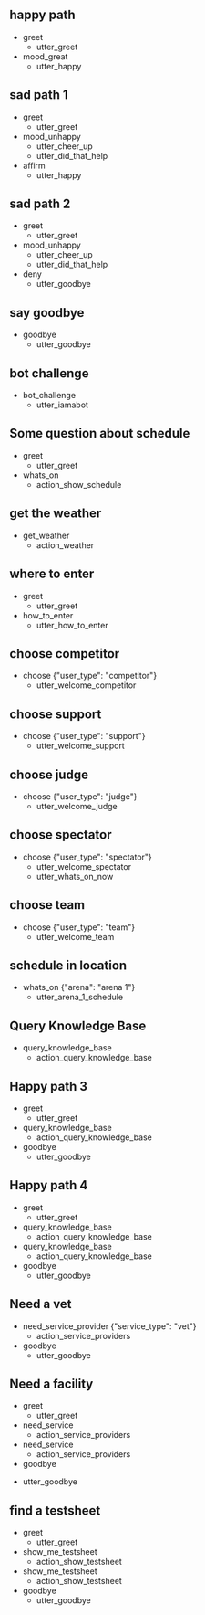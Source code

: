 ## happy path
* greet
  - utter_greet
* mood_great
  - utter_happy

## sad path 1
* greet
  - utter_greet
* mood_unhappy
  - utter_cheer_up
  - utter_did_that_help
* affirm
  - utter_happy

## sad path 2
* greet
  - utter_greet
* mood_unhappy
  - utter_cheer_up
  - utter_did_that_help
* deny
  - utter_goodbye

## say goodbye
* goodbye
  - utter_goodbye

## bot challenge
* bot_challenge
  - utter_iamabot

## Some question about schedule
* greet
  - utter_greet
* whats_on
    - action_show_schedule

    
## get the weather
* get_weather
    - action_weather
    
## where to enter
* greet
  - utter_greet
* how_to_enter
    - utter_how_to_enter
      
## choose competitor
* choose {"user_type": "competitor"}
    - utter_welcome_competitor
## choose support
* choose {"user_type": "support"}
    - utter_welcome_support
## choose judge
* choose {"user_type": "judge"}
    - utter_welcome_judge
## choose spectator
* choose {"user_type": "spectator"}
    - utter_welcome_spectator
    - utter_whats_on_now
## choose team
* choose {"user_type": "team"}
    - utter_welcome_team
                                 
## schedule in location
* whats_on {"arena": "arena 1"}
    - utter_arena_1_schedule
    
## Query Knowledge Base
* query_knowledge_base
  - action_query_knowledge_base    
## Happy path 3
* greet
  - utter_greet
* query_knowledge_base
  - action_query_knowledge_base
* goodbye
  - utter_goodbye

## Happy path 4
* greet
  - utter_greet
* query_knowledge_base
  - action_query_knowledge_base
* query_knowledge_base
  - action_query_knowledge_base
* goodbye
  - utter_goodbye
  
## Need a vet
* need_service_provider {"service_type": "vet"}
  - action_service_providers
* goodbye
  - utter_goodbye
  
## Need a facility
* greet
  - utter_greet
* need_service
  - action_service_providers
* need_service
  - action_service_providers
 * goodbye
  - utter_goodbye
  
## find a testsheet
* greet
  - utter_greet
* show_me_testsheet
  - action_show_testsheet
* show_me_testsheet
  - action_show_testsheet  
* goodbye
  - utter_goodbye  